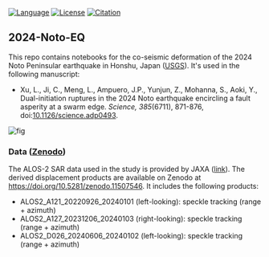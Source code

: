 [![Language](https://img.shields.io/badge/python-3.8%2B-blue?style=flat-square)](https://www.python.org/)
[![License](https://img.shields.io/badge/license-Apache--2.0-blue?style=flat-square)](https://github.com/yunjunz/2024-Noto-EQ/blob/main/LICENSE)
[![Citation](https://img.shields.io/badge/DOI-10.1126/science.adp0493-blue?style=flat-square)](https://doi.org/10.1126/science.adp0493)

## 2024-Noto-EQ

This repo contains notebooks for the co-seismic deformation of the 2024 Noto Peninsular earthquake in Honshu, Japan ([USGS](https://earthquake.usgs.gov/earthquakes/eventpage/us6000m0xl/executive)). It's used in the following manuscript:

+ Xu, L., Ji, C., Meng, L., Ampuero, J.P., Yunjun, Z., Mohanna, S., Aoki, Y., Dual-initiation ruptures in the 2024 Noto earthquake encircling a fault‬ asperity at a swarm edge‬. _Science, 385_(6711), 871-876, doi:[10.1126/science.adp0493](https://doi.org/10.1126/science.adp0493).

![fig](https://github.com/user-attachments/assets/cc1eda1a-f555-4bf7-940b-71751d269a15)

### Data ([Zenodo](https://doi.org/10.5281/zenodo.11507546))

The ALOS-2 SAR data used in the study is provided by JAXA ([link](https://www.eorc.jaxa.jp/ALOS/jp/dataset/open_and_free/palsar2_l11_l22_j.htm)). The derived displacement products are available on Zenodo at https://doi.org/10.5281/zenodo.11507546. It includes the following products:

+ ALOS2_A121_20220926_20240101 (left-looking): speckle tracking (range + azimuth)
+ ALOS2_A127_20231206_20240103 (right-looking): speckle tracking (range + azimuth)
+ ALOS2_D026_20240606_20240102 (left-looking): speckle tracking (range + azimuth)
